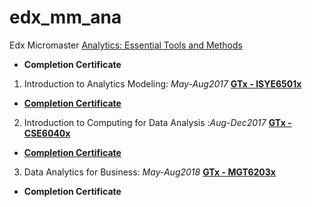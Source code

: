 # edx_mm_ana
Edx Micromaster [Analytics: Essential Tools and Methods](https://www.edx.org/micromasters/analytics-essential-tools-methods)
* __Completion Certificate__

1. Introduction to Analytics Modeling: _May-Aug2017_  [__GTx -  ISYE6501x__](https://www.edx.org/course/gt-introduction-to-analytics-modeling-1)
* [__Completion Certificate__](https://courses.edx.org/certificates/7caa739f8d934bd298a1fcd24d0073ed)

2. Introduction to Computing for Data Analysis :_Aug-Dec2017_  [__GTx -  CSE6040x__](https://www.edx.org/course/introduction-to-computing-for-data-analysis)
* [__Completion Certificate__](https://courses.edx.org/certificates/5eb6bc09b2594f50b5e9a806d6469b6b)

3. Data Analytics for Business: _May-Aug2018_  [__GTx -  MGT6203x__](https://www.edx.org/course/data-analytics-for-business) 
* __Completion Certificate__